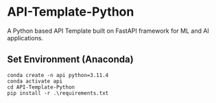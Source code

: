 # API-Template-Python
A Python based API Template built on FastAPI framework for ML and AI applications.

## Set Environment (Anaconda)
```
conda create -n api python=3.11.4
conda activate api
cd API-Template-Python
pip install -r .\requirements.txt
```
